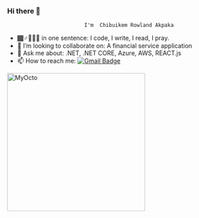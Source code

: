 ### Hi there 👋
                             I'm  Chibuikem Rowland Akpaka
- 🏾‍♂️🚶🏾‍♂️ in one sentence:         I code, I write, I read, I pray.
- 👯 I’m looking to collaborate on: A financial service application
- 💬 Ask me about: .NET, .NET CORE, Azure, AWS, REACT.js
- 📫 How to reach me: [![Gmail Badge](https://img.shields.io/badge/-gmail-c14438?style=for-the-badge&logo=Gmail&logoColor=ffffff)](mailto:chibuikemakpakar@gmail.com) 
<img align="center" src="https://user-images.githubusercontent.com/72900885/133978414-ae69e2eb-d1e0-4aec-8cb0-6bc95f6b5eb8.png" width="320" heigth="100" alt="MyOcto">

